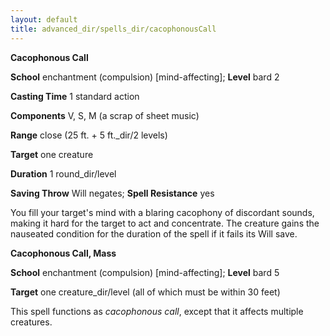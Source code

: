 ```yaml
---
layout: default
title: advanced_dir/spells_dir/cacophonousCall
---
```

 **Cacophonous Call**

**School** enchantment (compulsion) [mind-affecting]; **Level** bard 2

**Casting Time** 1 standard action

**Components** V, S, M (a scrap of sheet music)

**Range** close (25 ft. + 5 ft._dir/2 levels)

**Target** one creature

**Duration** 1 round_dir/level

**Saving Throw** Will negates; **Spell Resistance** yes

You fill your target's mind with a blaring cacophony of discordant sounds, making it hard for the target to act and concentrate. The creature gains the nauseated condition for the duration of the spell if it fails its Will save.

**Cacophonous Call, Mass**

**School** enchantment (compulsion) [mind-affecting]; **Level** bard 5

**Target** one creature_dir/level (all of which must be within 30 feet)

This spell functions as _cacophonous call_, except that it affects multiple creatures.

